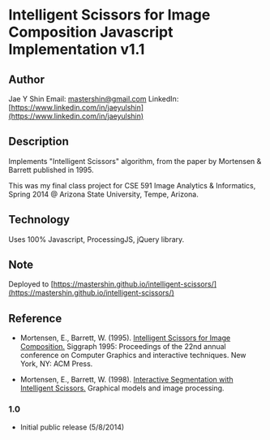 # Intelligent Scissors for Image Composition Javascript Implementation v1.1

## Author ##
Jae Y Shin
Email: mastershin@gmail.com
LinkedIn: [https://www.linkedin.com/in/jaeyulshin](https://www.linkedin.com/in/jaeyulshin)

## Description ##
Implements "Intelligent Scissors" algorithm, from the paper by Mortensen & Barrett published in 1995.

This was my final class project for
   CSE 591 Image Analytics & Informatics, Spring 2014 @ Arizona State University, Tempe, Arizona.

## Technology ##

Uses 100% Javascript, ProcessingJS, jQuery library.

## Note ##
Deployed to [https://mastershin.github.io/intelligent-scissors/](https://mastershin.github.io/intelligent-scissors/)

## Reference ##
* Mortensen, E., Barrett, W. (1995). [Intelligent Scissors for Image Composition.](http://courses.cs.washington.edu/courses/cse455/02wi/readings/mort-sigg95.pdf)
    Siggraph 1995: Proceedings of the 22nd annual conference on Computer Graphics and interactive techniques. New York, NY: ACM Press.

* Mortensen, E., Barrett, W. (1998). [Interactive Segmentation with Intelligent Scissors.](http://courses.cs.washington.edu/courses/cse455/09wi/readings/seg_scissors.pdf)
    Graphical models and image processing.


### 1.0 ###
* Initial public release (5/8/2014)

